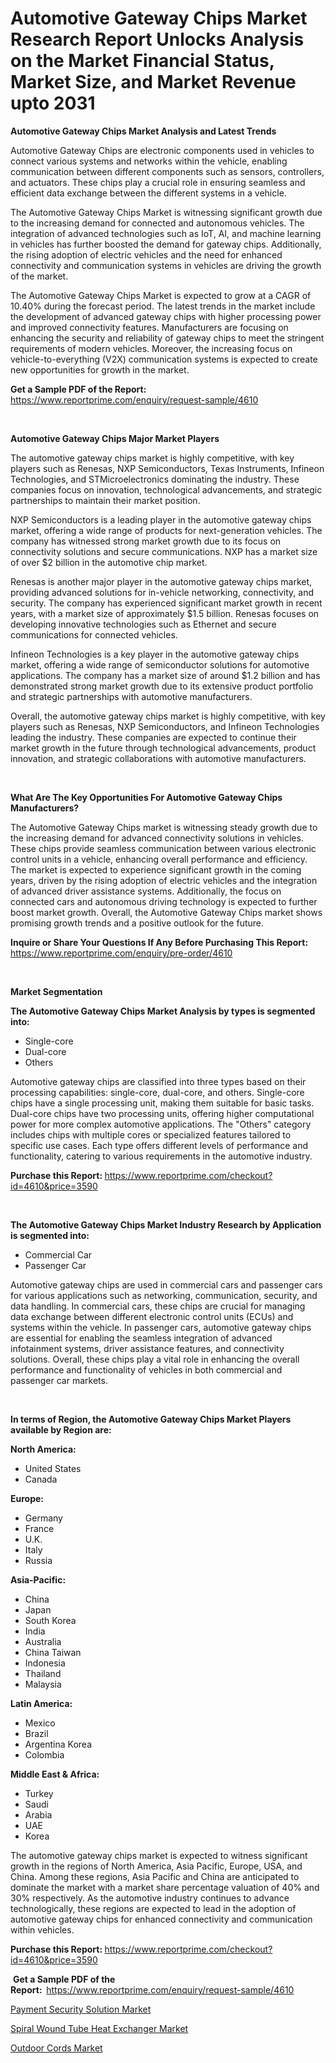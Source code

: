 <p><h1>Automotive Gateway Chips Market Research Report Unlocks Analysis on the Market Financial Status, Market Size, and Market Revenue upto 2031</h1></p><p><strong>Automotive Gateway Chips Market Analysis and Latest Trends</strong></p>
<p><p>Automotive Gateway Chips are electronic components used in vehicles to connect various systems and networks within the vehicle, enabling communication between different components such as sensors, controllers, and actuators. These chips play a crucial role in ensuring seamless and efficient data exchange between the different systems in a vehicle.</p><p>The Automotive Gateway Chips Market is witnessing significant growth due to the increasing demand for connected and autonomous vehicles. The integration of advanced technologies such as IoT, AI, and machine learning in vehicles has further boosted the demand for gateway chips. Additionally, the rising adoption of electric vehicles and the need for enhanced connectivity and communication systems in vehicles are driving the growth of the market.</p><p>The Automotive Gateway Chips Market is expected to grow at a CAGR of 10.40% during the forecast period. The latest trends in the market include the development of advanced gateway chips with higher processing power and improved connectivity features. Manufacturers are focusing on enhancing the security and reliability of gateway chips to meet the stringent requirements of modern vehicles. Moreover, the increasing focus on vehicle-to-everything (V2X) communication systems is expected to create new opportunities for growth in the market.</p></p>
<p><strong>Get a Sample PDF of the Report:&nbsp;</strong> <a href="https://www.reportprime.com/enquiry/request-sample/4610">https://www.reportprime.com/enquiry/request-sample/4610</a></p>
<p>&nbsp;</p>
<p><strong>Automotive Gateway Chips Major Market Players</strong></p>
<p><p>The automotive gateway chips market is highly competitive, with key players such as Renesas, NXP Semiconductors, Texas Instruments, Infineon Technologies, and STMicroelectronics dominating the industry. These companies focus on innovation, technological advancements, and strategic partnerships to maintain their market position.</p><p>NXP Semiconductors is a leading player in the automotive gateway chips market, offering a wide range of products for next-generation vehicles. The company has witnessed strong market growth due to its focus on connectivity solutions and secure communications. NXP has a market size of over $2 billion in the automotive chip market.</p><p>Renesas is another major player in the automotive gateway chips market, providing advanced solutions for in-vehicle networking, connectivity, and security. The company has experienced significant market growth in recent years, with a market size of approximately $1.5 billion. Renesas focuses on developing innovative technologies such as Ethernet and secure communications for connected vehicles.</p><p>Infineon Technologies is a key player in the automotive gateway chips market, offering a wide range of semiconductor solutions for automotive applications. The company has a market size of around $1.2 billion and has demonstrated strong market growth due to its extensive product portfolio and strategic partnerships with automotive manufacturers.</p><p>Overall, the automotive gateway chips market is highly competitive, with key players such as Renesas, NXP Semiconductors, and Infineon Technologies leading the industry. These companies are expected to continue their market growth in the future through technological advancements, product innovation, and strategic collaborations with automotive manufacturers.</p></p>
<p>&nbsp;</p>
<p><strong>What Are The Key Opportunities For Automotive Gateway Chips Manufacturers?</strong></p>
<p><p>The Automotive Gateway Chips market is witnessing steady growth due to the increasing demand for advanced connectivity solutions in vehicles. These chips provide seamless communication between various electronic control units in a vehicle, enhancing overall performance and efficiency. The market is expected to experience significant growth in the coming years, driven by the rising adoption of electric vehicles and the integration of advanced driver assistance systems. Additionally, the focus on connected cars and autonomous driving technology is expected to further boost market growth. Overall, the Automotive Gateway Chips market shows promising growth trends and a positive outlook for the future.</p></p>
<p><strong>Inquire or Share Your Questions If Any Before Purchasing This Report:</strong> <a href="https://www.reportprime.com/enquiry/pre-order/4610">https://www.reportprime.com/enquiry/pre-order/4610</a></p>
<p>&nbsp;</p>
<p><strong>Market Segmentation</strong></p>
<p><strong>The Automotive Gateway Chips Market Analysis by types is segmented into:</strong></p>
<p><ul><li>Single-core</li><li>Dual-core</li><li>Others</li></ul></p>
<p><p>Automotive gateway chips are classified into three types based on their processing capabilities: single-core, dual-core, and others. Single-core chips have a single processing unit, making them suitable for basic tasks. Dual-core chips have two processing units, offering higher computational power for more complex automotive applications. The "Others" category includes chips with multiple cores or specialized features tailored to specific use cases. Each type offers different levels of performance and functionality, catering to various requirements in the automotive industry.</p></p>
<p><strong>Purchase this Report:&nbsp;</strong><a href="https://www.reportprime.com/checkout?id=4610&price=3590">https://www.reportprime.com/checkout?id=4610&price=3590</a></p>
<p>&nbsp;</p>
<p><strong>The Automotive Gateway Chips Market Industry Research by Application is segmented into:</strong></p>
<p><ul><li>Commercial Car</li><li>Passenger Car</li></ul></p>
<p><p>Automotive gateway chips are used in commercial cars and passenger cars for various applications such as networking, communication, security, and data handling. In commercial cars, these chips are crucial for managing data exchange between different electronic control units (ECUs) and systems within the vehicle. In passenger cars, automotive gateway chips are essential for enabling the seamless integration of advanced infotainment systems, driver assistance features, and connectivity solutions. Overall, these chips play a vital role in enhancing the overall performance and functionality of vehicles in both commercial and passenger car markets.</p></p>
<p>&nbsp;</p>
<p><strong>In terms of Region, the Automotive Gateway Chips Market Players available by Region are:</strong></p>
<p>
    <p> <strong> North America: </strong>
        <ul>
            <li>United States</li>
            <li>Canada</li>
        </ul>
        </p> 
    <p> <strong> Europe: </strong>
        <ul>
            <li>Germany</li>
            <li>France</li>
            <li>U.K.</li>
            <li>Italy</li>
            <li>Russia</li>
        </ul>
        </p> 
    <p> <strong> Asia-Pacific: </strong>
        <ul>
            <li>China</li>
            <li>Japan</li>
            <li>South Korea</li>
            <li>India</li>
            <li>Australia</li>
            <li>China Taiwan</li>
            <li>Indonesia</li>
            <li>Thailand</li>
            <li>Malaysia</li>
        </ul>
        </p> 
    <p> <strong> Latin America: </strong>
        <ul>
            <li>Mexico</li>
            <li>Brazil</li>
            <li>Argentina Korea</li>
            <li>Colombia</li>
        </ul>
        </p> 
    <p> <strong> Middle East & Africa: </strong>
        <ul>
            <li>Turkey</li>
            <li>Saudi</li>
            <li>Arabia</li>
            <li>UAE</li>
            <li>Korea</li>
        </ul>
    </p>
    </p>
<p><p>The automotive gateway chips market is expected to witness significant growth in the regions of North America, Asia Pacific, Europe, USA, and China. Among these regions, Asia Pacific and China are anticipated to dominate the market with a market share percentage valuation of 40% and 30% respectively. As the automotive industry continues to advance technologically, these regions are expected to lead in the adoption of automotive gateway chips for enhanced connectivity and communication within vehicles.</p></p>
<p><strong>Purchase this Report: </strong><a href="https://www.reportprime.com/checkout?id=4610&price=3590">https://www.reportprime.com/checkout?id=4610&price=3590</a></p>
<p>&nbsp;<strong>Get a Sample PDF of the Report:&nbsp;&nbsp;</strong><a href="https://www.reportprime.com/enquiry/request-sample/4610">https://www.reportprime.com/enquiry/request-sample/4610</a></p>
<p><strong></strong></p>
<p><p><a href="https://www.linkedin.com/pulse/decoding-payment-security-solution-market-deep-dive-latest-0it8e?trackingId=%2FZ4kJeFm%2FB8GjSRqycWgpQ%3D%3D">Payment Security Solution Market</a></p><p><a href="https://www.linkedin.com/pulse/insights-spiral-wound-tube-heat-exchanger-market-size-analysing-ci1we?trackingId=zYvGMbtSTaKRriZpe94H8w%3D%3D">Spiral Wound Tube Heat Exchanger Market</a></p><p><a href="https://www.linkedin.com/pulse/outdoor-cords-market-size-share-global-analysis-report-aphxe?trackingId=sTtnwMKdEjOUm9FyAAcFrQ%3D%3D">Outdoor Cords Market</a></p></p>